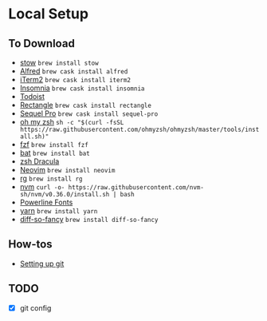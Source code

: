 # Local Setup

## To Download

- [stow](https://www.gnu.org/software/stow/) `brew install stow`
- [Alfred](https://www.alfredapp.com/) `brew cask install alfred`
- [iTerm2](https://www.iterm2.com/) `brew cask install iterm2`
- [Insomnia](https://insomnia.rest/) `brew cask install insomnia`
- [Todoist](https://todoist.com/downloads/mac?lang=en)
- [Rectangle](https://rectangleapp.com) `brew cask install rectangle`
- [Sequel Pro](https://www.sequelpro.com/) `brew cask install sequel-pro`
- [oh my zsh](https://github.com/ohmyzsh/ohmyzsh) `sh -c "$(curl -fsSL https://raw.githubusercontent.com/ohmyzsh/ohmyzsh/master/tools/install.sh)"`
- [fzf](https://github.com/junegunn/fzf) `brew install fzf`
- [bat](https://github.com/sharkdp/bat) `brew install bat`
- [zsh Dracula](https://draculatheme.com/zsh)
- [Neovim](https://neovim.io/) `brew install neovim`
- [rg](https://github.com/BurntSushi/ripgrep) `brew install rg`
- [nvm](https://github.com/nvm-sh/nvm) `curl -o- https://raw.githubusercontent.com/nvm-sh/nvm/v0.36.0/install.sh | bash`
- [Powerline Fonts](https://github.com/powerline/fonts)
- [yarn](https://classic.yarnpkg.com/en/) `brew install yarn`
- [diff-so-fancy](https://github.com/so-fancy/diff-so-fancy) `brew install diff-so-fancy`

## How-tos

- [Setting up git](https://medium.com/@gpp/configuring-ssh-key-for-github-9d2416a377ae)

## TODO

- [x] git config
